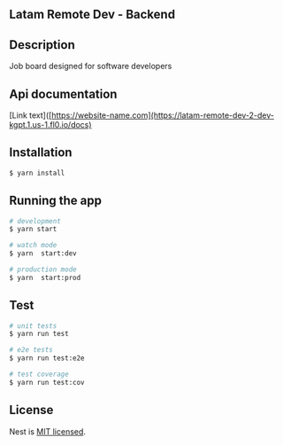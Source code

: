 ## Latam Remote Dev -  Backend 
## Description
Job board designed for software developers

## Api documentation
[Link text]([https://website-name.com](https://latam-remote-dev-2-dev-kgpt.1.us-1.fl0.io/docs)

## Installation

```bash
$ yarn install
```

## Running the app

```bash
# development
$ yarn start

# watch mode
$ yarn  start:dev

# production mode
$ yarn  start:prod
```

## Test

```bash
# unit tests
$ yarn run test

# e2e tests
$ yarn run test:e2e

# test coverage
$ yarn run test:cov
```


## License

Nest is [MIT licensed](LICENSE).
